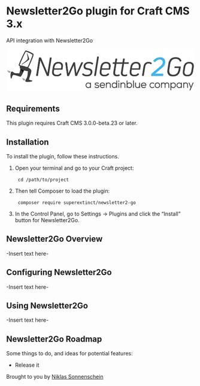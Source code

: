# Newsletter2Go plugin for Craft CMS 3.x

API integration with Newsletter2Go

![Screenshot](resources/img/plugin-logo.png)

## Requirements

This plugin requires Craft CMS 3.0.0-beta.23 or later.

## Installation

To install the plugin, follow these instructions.

1. Open your terminal and go to your Craft project:

        cd /path/to/project

2. Then tell Composer to load the plugin:

        composer require superextinct/newsletter2-go

3. In the Control Panel, go to Settings → Plugins and click the “Install” button for Newsletter2Go.

## Newsletter2Go Overview

-Insert text here-

## Configuring Newsletter2Go

-Insert text here-

## Using Newsletter2Go

-Insert text here-

## Newsletter2Go Roadmap

Some things to do, and ideas for potential features:

* Release it

Brought to you by [Niklas Sonnenschein](https://niklassonnenschein.de)
